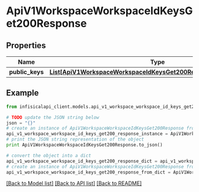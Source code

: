 # ApiV1WorkspaceWorkspaceIdKeysGet200Response


## Properties
Name | Type | Description | Notes
------------ | ------------- | ------------- | -------------
**public_keys** | [**List[ApiV1WorkspaceWorkspaceIdKeysGet200ResponsePublicKeysInner]**](ApiV1WorkspaceWorkspaceIdKeysGet200ResponsePublicKeysInner.md) |  | 

## Example

```python
from infisicalapi_client.models.api_v1_workspace_workspace_id_keys_get200_response import ApiV1WorkspaceWorkspaceIdKeysGet200Response

# TODO update the JSON string below
json = "{}"
# create an instance of ApiV1WorkspaceWorkspaceIdKeysGet200Response from a JSON string
api_v1_workspace_workspace_id_keys_get200_response_instance = ApiV1WorkspaceWorkspaceIdKeysGet200Response.from_json(json)
# print the JSON string representation of the object
print ApiV1WorkspaceWorkspaceIdKeysGet200Response.to_json()

# convert the object into a dict
api_v1_workspace_workspace_id_keys_get200_response_dict = api_v1_workspace_workspace_id_keys_get200_response_instance.to_dict()
# create an instance of ApiV1WorkspaceWorkspaceIdKeysGet200Response from a dict
api_v1_workspace_workspace_id_keys_get200_response_from_dict = ApiV1WorkspaceWorkspaceIdKeysGet200Response.from_dict(api_v1_workspace_workspace_id_keys_get200_response_dict)
```
[[Back to Model list]](../README.md#documentation-for-models) [[Back to API list]](../README.md#documentation-for-api-endpoints) [[Back to README]](../README.md)


